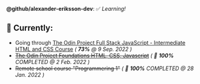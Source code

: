 **@github/alexander-eriksson-dev**: ✅ *Learning!*

## 📖 Currently: 

- Going through [The Odin Project Full Stack JavaScript - Intermediate HTML and CSS Course](https://www.theodinproject.com/paths/full-stack-javascript/courses/intermediate-html-and-css/) *( **73%** @ 9 Sep. 2022 )*
- ~~[The Odin Project Foundations HTML, CSS, Javascript](https://www.theodinproject.com/paths/foundations/courses/foundations)~~ *( 🎊 **100%** COMPLETED @ 2 Feb. 2022 )*
- ~~Remote school course "Programmering 1"~~ *( 🎊 **100%** COMPLETED @ 28 Jan. 2022 )*   
